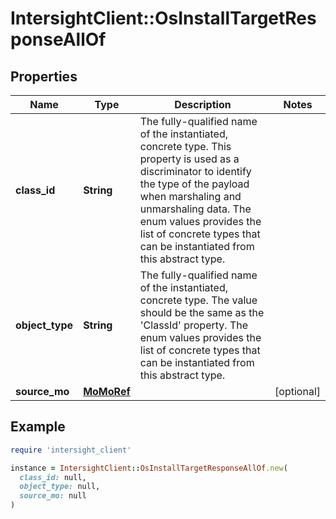 # IntersightClient::OsInstallTargetResponseAllOf

## Properties

| Name | Type | Description | Notes |
| ---- | ---- | ----------- | ----- |
| **class_id** | **String** | The fully-qualified name of the instantiated, concrete type. This property is used as a discriminator to identify the type of the payload when marshaling and unmarshaling data. The enum values provides the list of concrete types that can be instantiated from this abstract type. |  |
| **object_type** | **String** | The fully-qualified name of the instantiated, concrete type. The value should be the same as the &#39;ClassId&#39; property. The enum values provides the list of concrete types that can be instantiated from this abstract type. |  |
| **source_mo** | [**MoMoRef**](MoMoRef.md) |  | [optional] |

## Example

```ruby
require 'intersight_client'

instance = IntersightClient::OsInstallTargetResponseAllOf.new(
  class_id: null,
  object_type: null,
  source_mo: null
)
```


